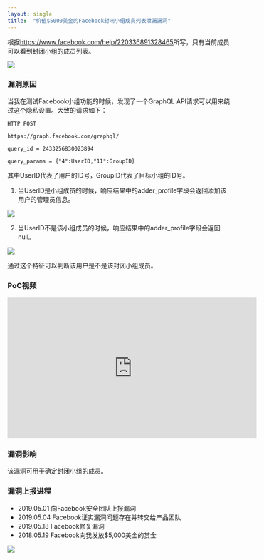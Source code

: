 ```yaml
---
layout: single
title:  "价值$5000美金的Facebook封闭小组成员列表泄漏漏洞"
---
```


根据<https://www.facebook.com/help/220336891328465>所写，只有当前成员可以看到封闭小组的成员列表。

![](https://1hack0.github.io/asset/images/determine-members-of-a-closed-group-1.png)

### 漏洞原因
当我在测试Facebook小组功能的时候，发现了一个GraphQL API请求可以用来绕过这个隐私设置。大致的请求如下：
```
HTTP POST

https://graph.facebook.com/graphql/

query_id = 2433256830023894

query_params = {"4":UserID,"11":GroupID}
```
其中UserID代表了用户的ID号，GroupID代表了目标小组的ID号。

1) 当UserID是小组成员的时候，响应结果中的adder_profile字段会返回添加该用户的管理员信息。

![](https://1hack0.github.io/asset/images/determine-members-of-a-closed-group-2.png)

2) 当UserID不是该小组成员的时候，响应结果中的adder_profile字段会返回null。

![](https://1hack0.github.io/asset/images/determine-members-of-a-closed-group-3.png)

通过这个特征可以判断该用户是不是该封闭小组成员。

### PoC视频
<iframe width="560" height="315" src="https://www.youtube.com/embed/3nl27UnIGMU" frameborder="0" allow="accelerometer; autoplay; encrypted-media; gyroscope; picture-in-picture" allowfullscreen></iframe>

### 漏洞影响
该漏洞可用于确定封闭小组的成员。

### 漏洞上报进程
- 2019.05.01 向Facebook安全团队上报漏洞
- 2019.05.04 Facebook证实漏洞问题存在并转交给产品团队
- 2019.05.18 Facebook修复漏洞
- 2018.05.19 Facebook向我发放$5,000美金的赏金

![](https://1hack0.github.io/asset/images/determine-members-of-a-closed-group-4.png)

